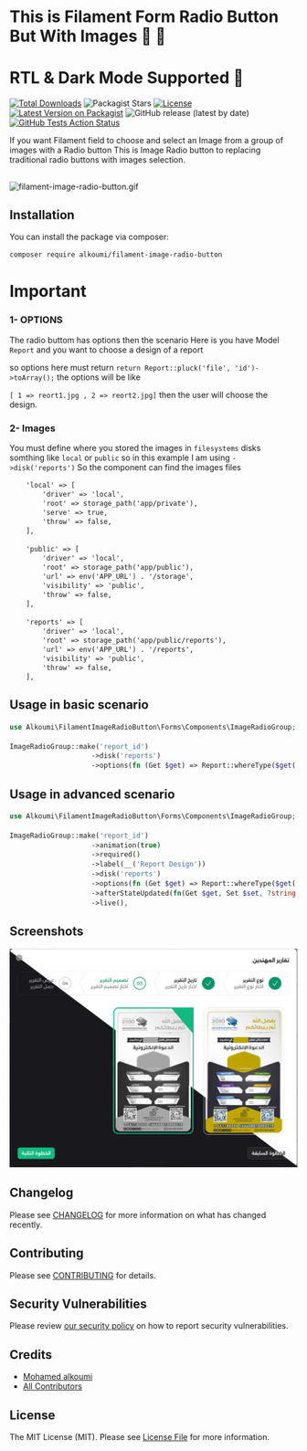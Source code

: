 # This is Filament Form Radio Button But With Images 💁 🎉
# RTL & Dark Mode Supported 🎉

[![Total Downloads](https://poser.pugx.org/alkoumi/filament-image-radio-button/downloads)](https://packagist.org/packages/alkoumi/filament-image-radio-button)
![Packagist Stars](https://img.shields.io/packagist/stars/alkoumi/filament-image-radio-button?color=yellow)
[![License](https://poser.pugx.org/alkoumi/filament-image-radio-button/license)](https://packagist.org/packages/alkoumi/filament-image-radio-button)
[![Latest Version on Packagist](https://img.shields.io/packagist/v/alkoumi/filament-image-radio-button.svg)](https://packagist.org/packages/alkoumi/filament-image-radio-button)
![GitHub release (latest by date)](https://img.shields.io/github/v/release/alkoumi/filament-image-radio-button)
[![GitHub Tests Action Status](https://img.shields.io/github/actions/workflow/status/alkoumi/filament-image-radio-button/run-tests.yml?branch=main&label=tests)](https://github.com/alkoumi/filament-image-radio-button/actions?query=workflow%3Arun-tests+branch%3Amain)

If you want Filament field to choose and select an Image from a group of images with a Radio button
This is Image Radio button to replacing traditional radio buttons with images selection.

##

![filament-image-radio-button.gif](stubs/filament-image-radio-button.gif)

## Installation

You can install the package via composer:

```bash
composer require alkoumi/filament-image-radio-button
```

# Important
### 1- OPTIONS
The radio buttom has options then the scenario Here is you have 
Model `Report` and you want to choose a design of a report 

so options here must return `return Report::pluck('file', 'id')->toArray();` 
the options will be like 

`[ 1 => reort1.jpg , 2 => reort2.jpg]`
then the user will choose the design.

### 2- Images
You must define where you stored the images in `filesystems` disks 
somthing like `local` or `public` so in this example I am using `->disk('reports')` 
So the component can find the images files

        'local' => [
            'driver' => 'local',
            'root' => storage_path('app/private'),
            'serve' => true,
            'throw' => false,
        ],

        'public' => [
            'driver' => 'local',
            'root' => storage_path('app/public'),
            'url' => env('APP_URL') . '/storage',
            'visibility' => 'public',
            'throw' => false,
        ],

        'reports' => [
            'driver' => 'local',
            'root' => storage_path('app/public/reports'),
            'url' => env('APP_URL') . '/reports',
            'visibility' => 'public',
            'throw' => false,
        ],

## Usage in basic scenario
```php
use Alkoumi\FilamentImageRadioButton\Forms\Components\ImageRadioGroup;

ImageRadioGroup::make('report_id')
                    ->disk('reports')
                    ->options(fn (Get $get) => Report::whereType($get('type_id'))->pluck('file', 'id')->toArray()),
```

## Usage in advanced scenario

```php
use Alkoumi\FilamentImageRadioButton\Forms\Components\ImageRadioGroup;

ImageRadioGroup::make('report_id')
                    ->animation(true)
                    ->required()
                    ->label(__('Report Design'))
                    ->disk('reports')
                    ->options(fn (Get $get) => Report::whereType($get('type_id'))->pluck('file', 'id')->toArray())
                    ->afterStateUpdated(fn(Get $get, Set $set, ?string $state) => $set('reportdesign', ['report' => Report::find($state), 'date' => explode(' ', $get('report_date'))[0]])) 
                    ->live(),
```
## Screenshots
![filament-plugin-modes.jpg](stubs/filament-plugin-modes.jpg)

## Changelog

Please see [CHANGELOG](CHANGELOG.md) for more information on what has changed recently.

## Contributing

Please see [CONTRIBUTING](.github/CONTRIBUTING.md) for details.

## Security Vulnerabilities

Please review [our security policy](../../security/policy) on how to report security vulnerabilities.

## Credits

- [Mohamed alkoumi](https://github.com/alkoumi)
- [All Contributors](../../contributors)

## License

The MIT License (MIT). Please see [License File](LICENSE.md) for more information.
